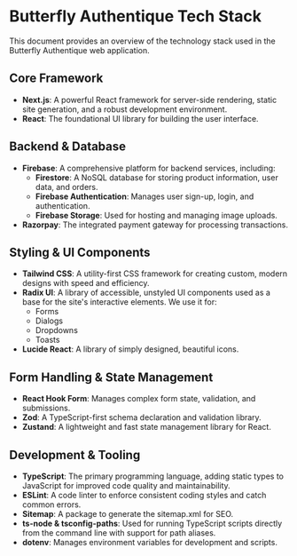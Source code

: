 # Butterfly Authentique Tech Stack

This document provides an overview of the technology stack used in the Butterfly Authentique web application.

## Core Framework
- **Next.js**: A powerful React framework for server-side rendering, static site generation, and a robust development environment.
- **React**: The foundational UI library for building the user interface.

## Backend & Database
- **Firebase**: A comprehensive platform for backend services, including:
  - **Firestore**: A NoSQL database for storing product information, user data, and orders.
  - **Firebase Authentication**: Manages user sign-up, login, and authentication.
  - **Firebase Storage**: Used for hosting and managing image uploads.
- **Razorpay**: The integrated payment gateway for processing transactions.

## Styling & UI Components
- **Tailwind CSS**: A utility-first CSS framework for creating custom, modern designs with speed and efficiency.
- **Radix UI**: A library of accessible, unstyled UI components used as a base for the site's interactive elements. We use it for:
  - Forms
  - Dialogs
  - Dropdowns
  - Toasts
- **Lucide React**: A library of simply designed, beautiful icons.

## Form Handling & State Management
- **React Hook Form**: Manages complex form state, validation, and submissions.
- **Zod**: A TypeScript-first schema declaration and validation library.
- **Zustand**: A lightweight and fast state management library for React.

## Development & Tooling
- **TypeScript**: The primary programming language, adding static types to JavaScript for improved code quality and maintainability.
- **ESLint**: A code linter to enforce consistent coding styles and catch common errors.
- **Sitemap**: A package to generate the sitemap.xml for SEO.
- **ts-node & tsconfig-paths**: Used for running TypeScript scripts directly from the command line with support for path aliases.
- **dotenv**: Manages environment variables for development and scripts.
